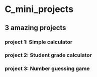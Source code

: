 # C_mini_projects
## 3 amazing projects 
### project 1: Simple calculator 
### project 2: Student grade calculator 
### project 3: Number guessing game

